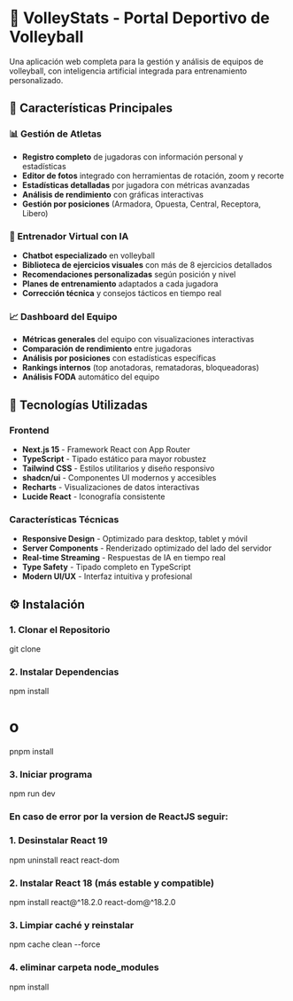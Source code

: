 # 🏐 VolleyStats - Portal Deportivo de Volleyball

Una aplicación web completa para la gestión y análisis de equipos de volleyball, con inteligencia artificial integrada para entrenamiento personalizado.

## 🌟 Características Principales

### 📊 Gestión de Atletas
- **Registro completo** de jugadoras con información personal y estadísticas
- **Editor de fotos** integrado con herramientas de rotación, zoom y recorte
- **Estadísticas detalladas** por jugadora con métricas avanzadas
- **Análisis de rendimiento** con gráficas interactivas
- **Gestión por posiciones** (Armadora, Opuesta, Central, Receptora, Libero)

### 🤖 Entrenador Virtual con IA
- **Chatbot especializado** en volleyball
- **Biblioteca de ejercicios visuales** con más de 8 ejercicios detallados
- **Recomendaciones personalizadas** según posición y nivel
- **Planes de entrenamiento** adaptados a cada jugadora
- **Corrección técnica** y consejos tácticos en tiempo real

### 📈 Dashboard del Equipo
- **Métricas generales** del equipo con visualizaciones interactivas
- **Comparación de rendimiento** entre jugadoras
- **Análisis por posiciones** con estadísticas específicas
- **Rankings internos** (top anotadoras, rematadoras, bloqueadoras)
- **Análisis FODA** automático del equipo

## 🚀 Tecnologías Utilizadas
### Frontend
- **Next.js 15** - Framework React con App Router
- **TypeScript** - Tipado estático para mayor robustez
- **Tailwind CSS** - Estilos utilitarios y diseño responsivo
- **shadcn/ui** - Componentes UI modernos y accesibles
- **Recharts** - Visualizaciones de datos interactivas
- **Lucide React** - Iconografía consistente

### Características Técnicas
- **Responsive Design** - Optimizado para desktop, tablet y móvil
- **Server Components** - Renderizado optimizado del lado del servidor
- **Real-time Streaming** - Respuestas de IA en tiempo real
- **Type Safety** - Tipado completo en TypeScript
- **Modern UI/UX** - Interfaz intuitiva y profesional

## ⚙️ Instalación

### 1. Clonar el Repositorio

git clone <url-del-repositorio>

### 2. Instalar Dependencias

npm install
# o
pnpm install

### 3. Iniciar programa
npm run dev

### En caso de error por la version de ReactJS seguir:
### 1. Desinstalar React 19
npm uninstall react react-dom

### 2. Instalar React 18 (más estable y compatible)
npm install react@^18.2.0 react-dom@^18.2.0

### 3. Limpiar caché y reinstalar
npm cache clean --force

### 4. eliminar carpeta node_modules
npm install





